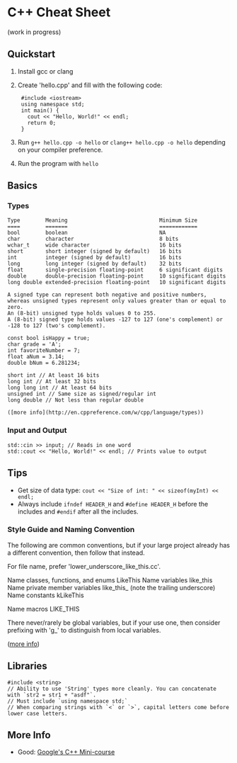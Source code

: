 # C++ Cheat Sheet
(work in progress)



## Quickstart

1. Install gcc or clang
2. Create 'hello.cpp' and fill with the following code:

        #include <iostream>
        using namespace std;
        int main() {
          cout << "Hello, World!" << endl;
          return 0;
        }

3. Run `g++ hello.cpp -o hello` or `clang++ hello.cpp -o hello` depending on your compiler preference.
4. Run the program with `hello`



## Basics

### Types

    Type        Meaning                             Minimum Size
    ====        =======                             ============
    bool        boolean                             NA
    char        character                           8 bits
    wchar_t     wide character                      16 bits
    short       short integer (signed by default)   16 bits
    int         integer (signed by default)         16 bits
    long        long integer (signed by default)    32 bits
    float       single-precision floating-point     6 significant digits
    double      double-precision floating-point     10 significant digits
    long double extended-precision floating-point   10 significant digits

    A signed type can represent both negative and positive numbers, whereas unsigned types represent only values greater than or equal to zero.
    An (8-bit) unsigned type holds values 0 to 255.
    A (8-bit) signed type holds values -127 to 127 (one's complement) or -128 to 127 (two's complement).

    const bool isHappy = true;
    char grade = 'A';
    int favoriteNumber = 7;
    float aNum = 3.14;
    double bNum = 6.281234;

    short int // At least 16 bits
    long int // At least 32 bits
    long long int // At least 64 bits
    unsigned int // Same size as signed/regular int
    long double // Not less than regular double

    ([more info](http://en.cppreference.com/w/cpp/language/types))

### Input and Output

    std::cin >> input; // Reads in one word
    std::cout << "Hello, World!" << endl; // Prints value to output




## Tips

- Get size of data type: `cout << "Size of int: " << sizeof(myInt) << endl;`
- Always include `ifndef HEADER_H` and `#define HEADER_H` before the includes and `#endif` after all the includes.

### Style Guide and Naming Convention
The following are common conventions, but if your large project already has a different convention, then follow that instead.

For file name, prefer 'lower_underscore_like_this.cc'.

Name classes, functions, and enums LikeThis
Name variables like_this
Name private member variables like_this_ (note the trailing underscore)
Name constants kLikeThis

Name macros LIKE_THIS

There never/rarely be global variables, but if your use one, then consider prefixing with 'g_' to distinguish from local variables.

([more info](https://google.github.io/styleguide/cppguide.html#Naming))



## Libraries

    #include <string>
    // Ability to use 'String' types more cleanly. You can concatenate with `str2 = str1 + "asdf"`.
    // Must include `using namespace std;`
    // When comparing strings with `<` or `>`, capital letters come before lower case letters.



## More Info

- Good: [Google's C++ Mini-course](https://developers.google.com/edu/c++/getting-started)
